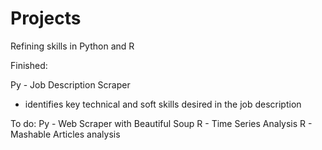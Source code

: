 # Projects
Refining skills in Python and R

Finished:

Py - Job Description Scraper
- identifies key technical and soft skills desired in the job description

To do:
Py - Web Scraper with Beautiful Soup
R - Time Series Analysis
R - Mashable Articles analysis


